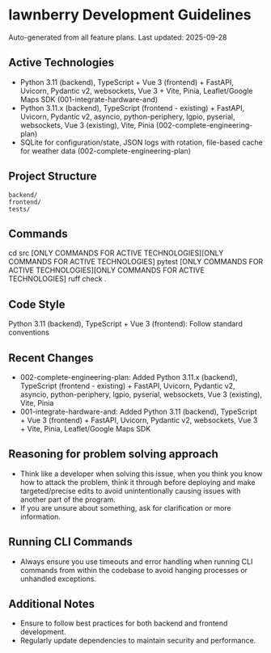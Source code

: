 # lawnberry Development Guidelines

Auto-generated from all feature plans. Last updated: 2025-09-28

## Active Technologies
- Python 3.11 (backend), TypeScript + Vue 3 (frontend) + FastAPI, Uvicorn, Pydantic v2, websockets, Vue 3 + Vite, Pinia, Leaflet/Google Maps SDK (001-integrate-hardware-and)
- Python 3.11.x (backend), TypeScript (frontend - existing) + FastAPI, Uvicorn, Pydantic v2, asyncio, python-periphery, lgpio, pyserial, websockets, Vue 3 (existing), Vite, Pinia (002-complete-engineering-plan)
- SQLite for configuration/state, JSON logs with rotation, file-based cache for weather data (002-complete-engineering-plan)

## Project Structure
```
backend/
frontend/
tests/
```

## Commands
cd src [ONLY COMMANDS FOR ACTIVE TECHNOLOGIES][ONLY COMMANDS FOR ACTIVE TECHNOLOGIES] pytest [ONLY COMMANDS FOR ACTIVE TECHNOLOGIES][ONLY COMMANDS FOR ACTIVE TECHNOLOGIES] ruff check .

## Code Style
Python 3.11 (backend), TypeScript + Vue 3 (frontend): Follow standard conventions

## Recent Changes
- 002-complete-engineering-plan: Added Python 3.11.x (backend), TypeScript (frontend - existing) + FastAPI, Uvicorn, Pydantic v2, asyncio, python-periphery, lgpio, pyserial, websockets, Vue 3 (existing), Vite, Pinia
- 001-integrate-hardware-and: Added Python 3.11 (backend), TypeScript + Vue 3 (frontend) + FastAPI, Uvicorn, Pydantic v2, websockets, Vue 3 + Vite, Pinia, Leaflet/Google Maps SDK

<!-- MANUAL ADDITIONS START -->
## Reasoning for problem solving approach
- Think like a developer when solving this issue, when you think you know how to attack the problem, think it through before deploying and make targeted/precise edits to avoid unintentionally causing issues with another part of the program.
- If you are unsure about something, ask for clarification or more information.

## Running CLI Commands
- Always ensure you use timeouts and error handling when running CLI commands from within the codebase to avoid hanging processes or unhandled exceptions.

## Additional Notes
- Ensure to follow best practices for both backend and frontend development.
- Regularly update dependencies to maintain security and performance.
<!-- MANUAL ADDITIONS END -->
